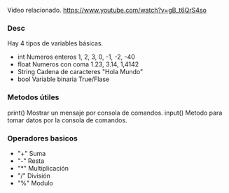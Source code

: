 Video relacionado.
https://www.youtube.com/watch?v=gB_t6QrS4so

### Desc
Hay 4 tipos de variables básicas.
- int Numeros enteros 1, 2, 3, 0, -1, -2, -40
- float Numeros con coma 1.23, 3.14, 1,4142
- String Cadena de caracteres "Hola Mundo"
- bool Variable binaria True/Flase

### Metodos útiles
print() Mostrar un mensaje por consola de comandos.
input() Metodo para tomar datos por la consola de comandos.

### Operadores basicos
- "+" Suma
- "-" Resta
- "*" Multiplicación
- "/" División
- "%" Modulo